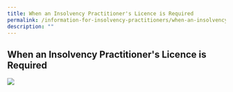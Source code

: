 ```yaml
---
title: When an Insolvency Practitioner's Licence is Required
permalink: /information-for-insolvency-practitioners/when-an-insolvency-practitioner-s-licence-is-required/
description: ""
---
```

**When an Insolvency Practitioner's Licence is Required**
---

<a href="/files/Infographic%201A%20-%20When%20an%20IP%20licence%20is%20required.pdf">
  <img src="/images/Infographic%201A%20-%20When%20an%20IP%20licence%20is%20required.jpg" />
 </a>